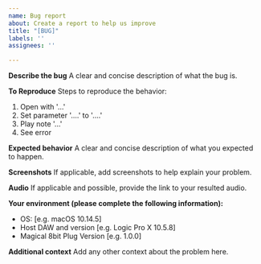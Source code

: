 ```yaml
---
name: Bug report
about: Create a report to help us improve
title: "[BUG]"
labels: ''
assignees: ''

---
```


**Describe the bug**
A clear and concise description of what the bug is.

**To Reproduce**
Steps to reproduce the behavior:
1. Open with '...'
2. Set parameter '....' to '....'
3. Play note '...'
4. See error

**Expected behavior**
A clear and concise description of what you expected to happen.

**Screenshots**
If applicable, add screenshots to help explain your problem.

**Audio**
If applicable and possible, provide the link to your resulted audio.

**Your environment (please complete the following information):**
 - OS: [e.g. macOS 10.14.5]
 - Host DAW and version [e.g. Logic Pro X 10.5.8]
 - Magical 8bit Plug Version [e.g. 1.0.0]

**Additional context**
Add any other context about the problem here.

